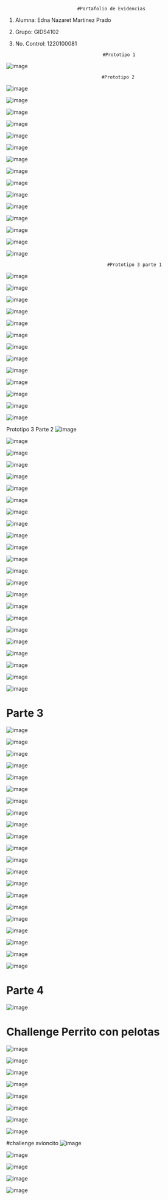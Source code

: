                               #Portafolio de Evidencias
1. Alumna: Edna Nazaret Martinez Prado
2. Grupo: GIDS4102
3. No. Control: 1220100081


                                       #Prototipo 1
   
   
 ![image](https://github.com/user-attachments/assets/1a83468e-3161-4e05-b6d3-2de678d8dac4)

                                       #Prototipo 2
   
   ![image](https://github.com/user-attachments/assets/d90f91b0-7a67-4a27-8ed2-fad4e4e2fc0f)
   
   ![image](https://github.com/user-attachments/assets/eaa81751-7282-4dff-bfb9-271bc243a4fa)
   
   ![image](https://github.com/user-attachments/assets/aba6d064-9b6a-474b-a208-19fa613b2624)
   
   ![image](https://github.com/user-attachments/assets/3ead16e8-1030-468c-b1f8-66469a062bb2)
   
   ![image](https://github.com/user-attachments/assets/b4602063-3309-4c18-afa4-042ded4fb14a)

   ![image](https://github.com/user-attachments/assets/8fb2300f-a7f2-4013-9db4-37901b3b1fcb)
   
   ![image](https://github.com/user-attachments/assets/08457241-a81a-4f0d-8726-93ef8ceffb5b)

   ![image](https://github.com/user-attachments/assets/f81a4122-9f59-43cf-9655-0316522a05ef)

  ![image](https://github.com/user-attachments/assets/f92f8b48-b1c8-4617-8845-ad0059187439)

  ![image](https://github.com/user-attachments/assets/cf028b8d-03f4-432f-8f8e-70d0554efcaf)

  ![image](https://github.com/user-attachments/assets/8f950338-8043-4b37-b7f9-3507d9451966)


![image](https://github.com/user-attachments/assets/81eb402d-85c3-403b-b8d3-ce553a8b6432)



  ![image](https://github.com/user-attachments/assets/d8ed872d-1d80-4896-b952-0b8fa4639f13)

  ![image](https://github.com/user-attachments/assets/3c9c49ab-5457-4803-9bf8-82bc15148162)

  ![image](https://github.com/user-attachments/assets/0dd6edd5-8573-4eac-9145-685269e6b338)

                            
                            
                                         #Prototipo 3 parte 1
![image](https://github.com/user-attachments/assets/7603c244-49c4-4efd-b720-dc986abe22be)

![image](https://github.com/user-attachments/assets/abfb0316-aecb-49a4-b241-ec97d742fc69)

![image](https://github.com/user-attachments/assets/183cce8e-e6a5-4f2d-8ce9-be18ec68860a)

![image](https://github.com/user-attachments/assets/6f3c3414-f506-4a6f-8954-80e4b88e89d9)

![image](https://github.com/user-attachments/assets/2b8ee141-c94c-4575-8b98-054ba3341b9f)

![image](https://github.com/user-attachments/assets/538dea95-8f25-4ee7-8962-a2d8e1a3690a)

![image](https://github.com/user-attachments/assets/d4dd5d05-323e-4c86-b3e2-d0ac1a841226)

![image](https://github.com/user-attachments/assets/9f0f1410-da34-4118-a037-35886700d190)

![image](https://github.com/user-attachments/assets/2f88312c-bbb7-41d2-a397-095f660272a6)

![image](https://github.com/user-attachments/assets/e7de335c-595c-41d4-9666-45fa17abfe79)

![image](https://github.com/user-attachments/assets/f62c2197-7f7d-4295-9914-429ec0686474)

![image](https://github.com/user-attachments/assets/8f022195-14dd-4522-8194-5905e38cf07c)

![image](https://github.com/user-attachments/assets/01ccff25-f5d0-43bb-ab74-7a87bb1d992e)

Prototipo 3 Parte 2
![image](https://github.com/user-attachments/assets/90f4e09a-8628-4236-930e-026106195b00)

![image](https://github.com/user-attachments/assets/22af4598-3c58-4c27-9dc1-41afc6f18062)

![image](https://github.com/user-attachments/assets/b1ca995b-45a0-47a8-9764-3a781fc562ae)

![image](https://github.com/user-attachments/assets/6a198a09-4e0f-42c2-8af0-613ef3d4d6ed)

![image](https://github.com/user-attachments/assets/87b34852-12d2-4e9f-a3e0-335ae5aa96c3)

![image](https://github.com/user-attachments/assets/8744dc71-feec-4935-900a-9b82169ffae4)

![image](https://github.com/user-attachments/assets/dfe799d2-295e-4db0-8bd5-6c686a06c1b2)

![image](https://github.com/user-attachments/assets/db0ecd8f-09ac-4ec3-bc48-a451e38b5070)

![image](https://github.com/user-attachments/assets/d95eb9c7-64fd-41b2-a7f8-2bb65ebfafa2)

![image](https://github.com/user-attachments/assets/1b99635c-4715-445c-a305-631413571e01)

![image](https://github.com/user-attachments/assets/fb641a9d-29a1-465d-bc57-8ac6455793eb)

![image](https://github.com/user-attachments/assets/d009115e-9b56-4ce1-9667-ebccac97ca28)

![image](https://github.com/user-attachments/assets/1a5554c1-857d-4594-93e1-05bf922cd36c)

![image](https://github.com/user-attachments/assets/615dfa23-9509-4478-9856-8c56307b8b84)

![image](https://github.com/user-attachments/assets/427663ee-42a1-4623-a245-3c3dd76f1e64)

![image](https://github.com/user-attachments/assets/6959699e-388a-4ef8-a14c-7a93f660d4d9)

![image](https://github.com/user-attachments/assets/705ac352-4b3a-4b29-9f46-eb5930fad719)

![image](https://github.com/user-attachments/assets/8c9b976f-ecd3-4210-83c4-cab18e1ae0b2)

![image](https://github.com/user-attachments/assets/06b5d5c3-4748-4c4d-80fc-29c7960afca2)

![image](https://github.com/user-attachments/assets/638903ba-290a-47cf-b1d9-fdb4d772803f)

![image](https://github.com/user-attachments/assets/1e945e1f-8d1c-4eac-b879-d4b5279a802b)

![image](https://github.com/user-attachments/assets/e7cef366-2057-4cd6-8453-49051b1325dc)

![image](https://github.com/user-attachments/assets/0e0a0b30-2c31-4447-9523-cdaba21c4810)

# Parte 3 
![image](https://github.com/user-attachments/assets/ad9a25bd-b7b2-4bf8-b456-d0fa2db91231)

![image](https://github.com/user-attachments/assets/fbfbef3c-d1d5-4838-b77b-711fe6778121)

![image](https://github.com/user-attachments/assets/3dea3b4d-c031-4f98-8980-cdda9483c470)

![image](https://github.com/user-attachments/assets/77660c43-ef02-49c5-81e5-491d4ad11757)

![image](https://github.com/user-attachments/assets/058ea1fb-c2c0-4f52-8f91-e5bbf6a4204c)

![image](https://github.com/user-attachments/assets/6d8a1e9c-cd3b-4489-a13b-a384ae0b15e1)

![image](https://github.com/user-attachments/assets/35a24250-0a45-4747-8531-671584331b66)

![image](https://github.com/user-attachments/assets/fae4f0d4-df45-47e4-a306-43d6fc7d9619)

![image](https://github.com/user-attachments/assets/73981cd8-1983-4540-9055-a2df9a92d012)

![image](https://github.com/user-attachments/assets/401eb731-fbba-4c21-8c61-e1f77d37725f)

![image](https://github.com/user-attachments/assets/851d7017-bc03-4d6a-848d-800a1dce0225)

![image](https://github.com/user-attachments/assets/c909d033-bae7-4d89-b62e-008a1a8cec60)

![image](https://github.com/user-attachments/assets/fb4308f0-ff86-433b-9fe1-7c16af401b4c)

![image](https://github.com/user-attachments/assets/e4c50a3f-6063-4406-b7c3-62c7271e6dfe)

![image](https://github.com/user-attachments/assets/53467262-4c60-4828-b8a8-e4f9bc202b82)

![image](https://github.com/user-attachments/assets/bab77610-1d8e-43c6-af71-e28042d4059b)

![image](https://github.com/user-attachments/assets/4d7a3fb9-f3e5-47ff-8504-6b29c0218ca4)

![image](https://github.com/user-attachments/assets/5b14c400-d84a-4cfd-b8fc-29a4d2ecd2bd)

![image](https://github.com/user-attachments/assets/7627d68f-6dee-4842-bfe0-dd82a16c8237)

![image](https://github.com/user-attachments/assets/101a6cf7-8769-482a-ba86-0e080888fb34)

![image](https://github.com/user-attachments/assets/30d8792b-a654-4ad3-af13-5f473ad67fb3)


# Parte 4
![image](https://github.com/user-attachments/assets/0211cf73-79df-407f-b4cf-d929bd8009a8)



# Challenge Perrito con pelotas
![image](https://github.com/user-attachments/assets/57038105-5e20-47c1-b4b0-a4658fed135a)

![image](https://github.com/user-attachments/assets/69a63cf7-204e-4584-8d7d-e9b92ac7f640)

![image](https://github.com/user-attachments/assets/19a46d28-9617-4c26-8a33-e4f1fdf09b0d)

![image](https://github.com/user-attachments/assets/a8f9fad7-cca3-404d-b1ba-64b26d322bb4)

![image](https://github.com/user-attachments/assets/a102390f-abdd-46de-ba6b-2a76b142233b)

![image](https://github.com/user-attachments/assets/529ea8d2-c0c4-4e9c-85c9-505259f5bffd)

![image](https://github.com/user-attachments/assets/ab2408d7-835c-40fa-b977-7330ad709083)

![image](https://github.com/user-attachments/assets/b8041030-5628-471d-a4ec-556f49b456e9)


#challenge avioncito
![image](https://github.com/user-attachments/assets/128fc486-3648-468b-98e7-cc282bb2ce6b)

![image](https://github.com/user-attachments/assets/0968067e-b32b-4a08-950d-d719e8522ba6)


![image](https://github.com/user-attachments/assets/629d218c-3bb3-48e3-8ee1-85de76279a0a)


![image](https://github.com/user-attachments/assets/d8e81926-8add-45a9-85f9-7ce891c7fe1d)


![image](https://github.com/user-attachments/assets/2a0420c1-6b8e-4ec6-a2a4-7c98333571d2)




















